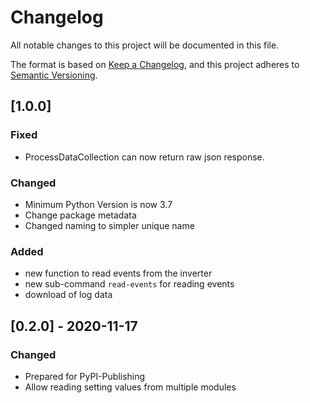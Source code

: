 # Changelog
All notable changes to this project will be documented in this file.

The format is based on [Keep a Changelog](https://keepachangelog.com/en/1.0.0/),
and this project adheres to [Semantic Versioning](https://semver.org/spec/v2.0.0.html).

## [1.0.0]
### Fixed
- ProcessDataCollection can now return raw json response.
### Changed
- Minimum Python Version is now 3.7
- Change package metadata
- Changed naming to simpler unique name
### Added
- new function to read events from the inverter
- new sub-command `read-events` for reading events
- download of log data


## [0.2.0] - 2020-11-17
### Changed
- Prepared for PyPI-Publishing
- Allow reading setting values from multiple modules 



